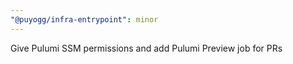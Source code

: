 ```yaml
---
"@puyogg/infra-entrypoint": minor
---
```


Give Pulumi SSM permissions and add Pulumi Preview job for PRs
